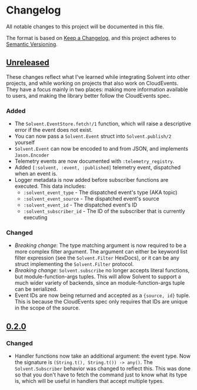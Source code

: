 # Changelog
All notable changes to this project will be documented in this file.

The format is based on [Keep a Changelog](https://keepachangelog.com/en/1.0.0/),
and this project adheres to [Semantic Versioning](https://semver.org/spec/v2.0.0.html).

## [Unreleased]

These changes reflect what I've learned while integrating Solvent into other projects,
and while working on projects that also work on CloudEvents.
They have a focus mainly in two places: making more information available to users,
and making the library better follow the CloudEvents spec.

### Added

- The `Solvent.EventStore.fetch!/1` function, which will raise a descriptive error if the event does not exist.
- You can now pass a `Solvent.Event` struct into `Solvent.publish/2` yourself
- `Solvent.Event` can now be encoded to and from JSON, and implements `Jason.Encoder`
- Telemetry events are now documented with `:telemetry_registry`.
- Added `[:solvent, :event, :published]` telemetry event,
  dispatched when an event is.
- Logger metadata is now added before subscriber functions are executed.
  This data includes:
    - `:solvent_event_type` - The dispatched event's type (AKA topic)
    - `:solvent_event_source` - The dispatched event's source
    - `:solvent_event_id` - The dispatched event's ID
    - `:solvent_subscriber_id` - The ID of the subscriber that is currently executing

### Changed

- *Breaking change*: The type matching argument is now required to be a more complex filter argument.
  The argument can either be keyword list filter expression (see the `Solvent.Filter` HexDocs),
  or it can be any struct implementing the `Solvent.Filter` protocol.
- *Breaking change*: `Solvent.subscribe` no longer accepts literal functions, but module-function-args tuples.
  This will allow Solvent to support a much wider variety of backends, since an module-function-args tuple can be serialized.
- Event IDs are now being returned and accepted as a `{source, id}` tuple.
  This is because the CloudEvents spec only requires that IDs are unique in the scope of the source.

## [0.2.0]

### Changed

- Handler functions now take an additional argument: the event type.
  Now the signature is `(String.t(), String.t()) -> any()`.
  The `Solvent.Subscriber` behavior was changed to reflect this.
  This was done so that you don't have to fetch the command just to know what
  its type is, which will be useful in handlers that accept multiple types.

[Unreleased]: https://github.com/Cantido/solvent/compare/v0.2.0...HEAD
[0.2.0]: https://github.com/Cantido/solvent/compare/v0.1.0...v0.2.0
